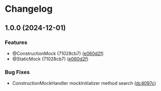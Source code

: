 # Changelog

## 1.0.0 (2024-12-01)


### Features

* @ConstructionMock (71028cb7) ([e060d2f](https://github.com/boolivar/mockito-inline-extension/commit/e060d2f095afe20930d5ff550ae3a3e5c16920d8))
* @StaticMock (71028cb7) ([e060d2f](https://github.com/boolivar/mockito-inline-extension/commit/e060d2f095afe20930d5ff550ae3a3e5c16920d8))


### Bug Fixes

* ConstructionMockHandler mockInitializer method search ([dc4097c](https://github.com/boolivar/mockito-inline-extension/commit/dc4097c8b0b9597ca4d2effcab30b1bd497da304))
